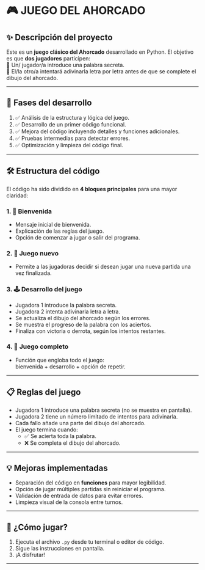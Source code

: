 # 🎮 JUEGO DEL AHORCADO

## ✨ Descripción del proyecto

Este es un **juego clásico del Ahorcado** desarrollado en Python. El objetivo es que **dos jugadores** participen:  
🔹 Un/ jugador/a introduce una palabra secreta.  
🔹 El/la otro/a intentará adivinarla letra por letra antes de que se complete el dibujo del ahorcado.

---

## 🧩 Fases del desarrollo

1. ✅ Análisis de la estructura y lógica del juego.  
2. ✅ Desarrollo de un primer código funcional.  
3. ✅ Mejora del código incluyendo detalles y funciones adicionales.  
4. ✅ Pruebas intermedias para detectar errores.  
5. ✅ Optimización y limpieza del código final.

---

## 🛠️ Estructura del código

El código ha sido dividido en **4 bloques principales** para una mayor claridad:

### 1. 👋 Bienvenida

- Mensaje inicial de bienvenida.
- Explicación de las reglas del juego.
- Opción de comenzar a jugar o salir del programa.

### 2. 🔁 Juego nuevo

- Permite a las jugadoras decidir si desean jugar una nueva partida una vez finalizada.

### 3. 🕹️ Desarrollo del juego

- Jugadora 1 introduce la palabra secreta.
- Jugadora 2 intenta adivinarla letra a letra.
- Se actualiza el dibujo del ahorcado según los errores.
- Se muestra el progreso de la palabra con los aciertos.
- Finaliza con victoria o derrota, según los intentos restantes.

### 4. 🧩 Juego completo

- Función que engloba todo el juego:  
  bienvenida + desarrollo + opción de repetir.

---

## 📋 Reglas del juego

- Jugadora 1 introduce una palabra secreta (no se muestra en pantalla).
- Jugadora 2 tiene un número limitado de intentos para adivinarla.
- Cada fallo añade una parte del dibujo del ahorcado.
- El juego termina cuando:
  - ✅ Se acierta toda la palabra.
  - ❌ Se completa el dibujo del ahorcado.

---

## 💡 Mejoras implementadas

- Separación del código en **funciones** para mayor legibilidad.
- Opción de jugar múltiples partidas sin reiniciar el programa.
- Validación de entrada de datos para evitar errores.
- Limpieza visual de la consola entre turnos.

---

## 🚀 ¿Cómo jugar?

1. Ejecuta el archivo `.py` desde tu terminal o editor de código.
2. Sigue las instrucciones en pantalla.
3. ¡A disfrutar!

---

